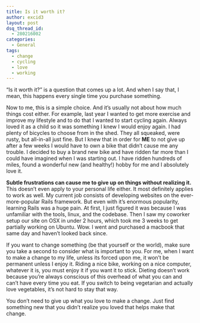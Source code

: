 ```yaml
---
title: Is it worth it?
author: excid3
layout: post
dsq_thread_id:
  - 280216002
categories:
  - General
tags:
  - change
  - cycling
  - love
  - working
---
```

“Is it worth it?” is a question that comes up a lot. And when I say that, I mean, this happens every single time you purchase something.

Now to me, this is a simple choice. And it’s usually not about how much things cost either. For example, last year I wanted to get more exercise and improve my lifestyle and to do that I wanted to start cycling again. Always loved it as a child so it was something I knew I would enjoy again. I had plenty of bicycles to choose from in the shed. They all squeaked, were rusty, but all-in-all just fine. But I knew that in order for **ME** to not give up after a few weeks I would have to own a bike that didn’t cause me any trouble. I decided to buy a brand new bike and have ridden far more than I could have imagined when I was starting out. I have ridden hundreds of miles, found a wonderful new (and healthy!) hobby for me and I absolutely love it.

**Subtle frustrations can cause me to give up on things without realizing it.** This doesn’t even apply to your personal life either. It most definitely applies to work as well. My current job consists of developing websites on the ever-more-popular Rails framework. But even with it’s enormous popularity, learning Rails was a huge pain. At first, I just figured it was because I was unfamiliar with the tools, linux, and the codebase. Then I saw my coworker setup our site on OSX in under 2 hours, which took me 3 weeks to get partially working on Ubuntu. Wow. I went and purchased a macbook that same day and haven’t looked back since.

If you want to change something (be that yourself or the world), make sure you take a second to consider what is important to you. For me, when I want to make a change to my life, unless its forced upon me, it won’t be permanent unless I enjoy it. Riding a nice bike, working on a nice computer, whatever it is, you must enjoy it if you want it to stick. Dieting doesn’t work because you’re always conscious of this overhead of what you can and can’t have every time you eat. If you switch to being vegetarian and actually love vegetables, it’s not hard to stay that way.

You don’t need to give up what you love to make a change. Just find something new that you didn’t realize you loved that helps make that change.